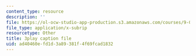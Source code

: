 ```yaml
---
content_type: resource
description: ''
file: https://ol-ocw-studio-app-production.s3.amazonaws.com/courses/9-00sc-introduction-to-psychology-fall-2011/ad40460efd1d3a89381f4f69fcad1832_SXzdOK_J-xE.srt
file_type: application/x-subrip
resourcetype: Other
title: 3play caption file
uid: ad40460e-fd1d-3a89-381f-4f69fcad1832
---
```

